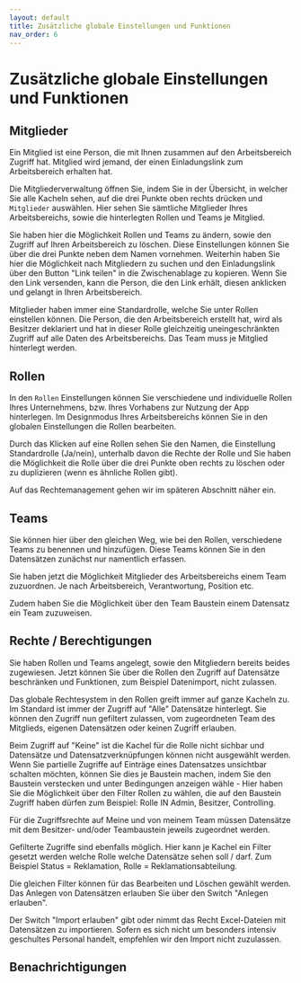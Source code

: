 ```yaml
---
layout: default
title: Zusätzliche globale Einstellungen und Funktionen
nav_order: 6
---
```


# Zusätzliche globale Einstellungen und Funktionen

## Mitglieder

Ein Mitglied ist eine Person, die mit Ihnen zusammen auf den Arbeitsbereich Zugriff hat.
Mitglied wird jemand, der einen Einladungslink zum Arbeitsbereich erhalten hat.

Die Mitgliederverwaltung öffnen Sie, indem Sie in der Übersicht, in welcher Sie alle Kacheln
sehen, auf die drei Punkte oben rechts drücken und `Mitglieder` auswählen.
Hier sehen Sie sämtliche Mitglieder Ihres Arbeitsbereichs, sowie die hinterlegten Rollen
und Teams je Mitglied.

Sie haben hier die Möglichkeit Rollen und Teams zu ändern, sowie den Zugriff auf Ihren Arbeitsbereich
zu löschen. Diese Einstellungen können Sie über die drei Punkte neben dem Namen vornehmen.
Weiterhin haben Sie hier die Möglichkeit nach Mitgliedern zu suchen und den Einladungslink 
über den Button "Link teilen" in die Zwischenablage zu kopieren.
Wenn Sie den Link versenden, kann die Person, die den Link erhält, diesen anklicken
und gelangt in Ihren Arbeitsbereich.

Mitglieder haben immer eine Standardrolle, welche Sie unter Rollen einstellen können.
Die Person, die den Arbeitsbereich erstellt hat, wird als Besitzer deklariert und
hat in dieser Rolle gleichzeitig uneingeschränkten Zugriff auf alle Daten des
Arbeitsbereichs. Das Team muss je Mitglied hinterlegt werden.

## Rollen

In den `Rollen` Einstellungen können Sie verschiedene und individuelle Rollen Ihres Unternehmens,
bzw. Ihres Vorhabens zur Nutzung der App hinterlegen. Im Designmodus Ihres Arbeitsbereichs können Sie 
in den globalen Einstellungen die Rollen bearbeiten.

Durch das Klicken auf eine Rollen sehen Sie den Namen, die Einstellung Standardrolle (Ja/nein),
unterhalb davon die Rechte der Rolle und Sie haben die Möglichkeit die Rolle über die drei
Punkte oben rechts zu löschen oder zu duplizieren (wenn es ähnliche Rollen gibt).

Auf das Rechtemanagement gehen wir im späteren Abschnitt näher ein.

## Teams

Sie können hier über den gleichen Weg, wie bei den Rollen, verschiedene Teams zu benennen und hinzufügen.
Diese Teams können Sie in den Datensätzen zunächst nur namentlich erfassen.

Sie haben jetzt die Möglichkeit Mitglieder des Arbeitsbereichs einem Team zuzuordnen. Je nach
Arbeitsbereich, Verantwortung, Position etc.

Zudem haben Sie die Möglichkeit über den Team Baustein einem Datensatz ein Team zuzuweisen.

## Rechte / Berechtigungen

Sie haben Rollen und Teams angelegt, sowie den Mitgliedern bereits beides zugewiesen.
Jetzt können Sie über die Rollen den Zugriff auf Datensätze beschränken und Funktionen,
zum Beispiel Datenimport, nicht zulassen.

Das globale Rechtesystem in den Rollen greift immer auf ganze Kacheln zu.
Im Standard ist immer der Zugriff auf "Alle" Datensätze hinterlegt.
Sie können den Zugriff nun gefiltert zulassen, vom zugeordneten Team des Mitglieds,
eigenen Datensätzen oder keinen Zugriff erlauben.

Beim Zugriff auf "Keine" ist die Kachel für die Rolle nicht sichbar und
Datensätze und Datensatzverknüpfungen können nicht ausgewählt werden. Wenn Sie
partielle Zugriffe auf Einträge eines Datensatzes unsichtbar schalten möchten,
können Sie dies je Baustein machen, indem Sie den Baustein verstecken und unter
Bedingungen anzeigen wähle - Hier haben Sie die Möglichkeit über den Filter
Rollen zu wählen, die auf den Baustein Zugriff haben dürfen 
zum Beispiel: Rolle IN Admin, Besitzer, Controlling.

Für die Zugriffsrechte auf Meine und von meinem Team müssen Datensätze
mit dem Besitzer- und/oder Teambaustein jeweils zugeordnet werden.

Gefilterte Zugriffe sind ebenfalls möglich. Hier kann je Kachel ein
Filter gesetzt werden welche Rolle welche Datensätze sehen soll / darf.
Zum Beispiel Status = Reklamation, Rolle = Reklamationsabteilung.

Die gleichen Filter können für das Bearbeiten und Löschen gewählt werden.
Das Anlegen von Datensätzen erlauben Sie über den Switch "Anlegen erlauben".

Der Switch "Import erlauben" gibt oder nimmt das Recht Excel-Dateien mit
Datensätzen zu importieren. Sofern es sich nicht um besonders intensiv geschultes
Personal handelt, empfehlen wir den Import nicht zuzulassen.

## Benachrichtigungen